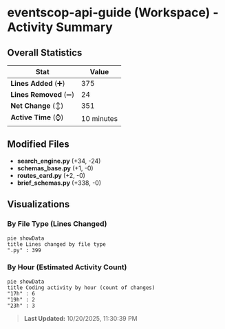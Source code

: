 # eventscop-api-guide (Workspace) - Activity Summary 

## Overall Statistics

| Stat                   | Value                                                             |
| ---------------------- | ----------------------------------------------------------------- |
| **Lines Added** (➕)   | 375                                          |
| **Lines Removed** (➖) | 24                                        |
| **Net Change** (↕)    | 351                |
| **Active Time** (⌚)   | 10 minutes |


## Modified Files
- **search_engine.py** (+34, -24)
- **schemas_base.py** (+1, -0)
- **routes_card.py** (+2, -0)
- **brief_schemas.py** (+338, -0)

## Visualizations

### By File Type (Lines Changed)

```mermaid
pie showData
title Lines changed by file type
".py" : 399
```

### By Hour (Estimated Activity Count)

```mermaid
pie showData
title Coding activity by hour (count of changes)
"17h" : 6
"19h" : 2
"23h" : 3
```


> **Last Updated:** 10/20/2025, 11:30:39 PM